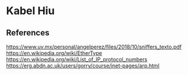 # Kabel Hiu

## References
https://www.uv.mx/personal/angelperez/files/2018/10/sniffers_texto.pdf
https://en.wikipedia.org/wiki/EtherType
https://en.wikipedia.org/wiki/List_of_IP_protocol_numbers
https://erg.abdn.ac.uk/users/gorry/course/inet-pages/arp.html